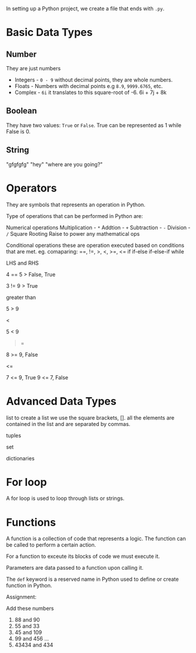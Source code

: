 In setting up a Python project, we create a file that ends with `.py`.

# Basic Data Types

## Number

They are just numbers

- Integers - `0 - 9` without decimal points, they are whole numbers.
- Floats - Numbers with decimal points e.g `8.9`, `9999.6765`, etc.
- Complex - `6i` it translates to this square-root of -6. 6i + 7j + 8k

## Boolean

They have two values: `True` or `False`. True can be represented as 1 while False is 0.

## String

"gfgfgfg"
"hey"
"where are you going?"

# Operators

They are symbols that represents an operation in Python.

Type of operations that can be performed in Python are:

Numerical operations
Multiplication - `*`
Addtion - `+`
Subtraction - `-`
Division - `/`
Square Rooting
Raise to power
any mathematical ops

Conditional operations
these are operation executed based on conditions that are met.
eg.
comaparing: ==, !=, >, <, >=, <=
if
if-else
if-else-if
while

LHS and RHS

4 == 5 > False, True

3 != 9 > True

>

greater than

5 > 9

<

5 < 9

> =

8 >= 9, False

<=

7 <= 9, True
9 <= 7, False

# Advanced Data Types

list
to create a list we use the square brackets, []. all the elements are contained in the list and are separated by commas.

tuples

set

dictionaries

# For loop

A for loop is used to loop through lists or strings.

# Functions

A function is a collection of code that represents a logic. The function can be called to perform a certain action.

For a function to exceute its blocks of code we must execute it.

Parameters are data passed to a function upon calling it.

The `def` keyword is a reserved name in Python used to define or create function in Python.

Assignment:

Add these numbers

1. 88 and 90
2. 55 and 33
3. 45 and 109
4. 99 and 456
   ...
5. 43434 and 434
